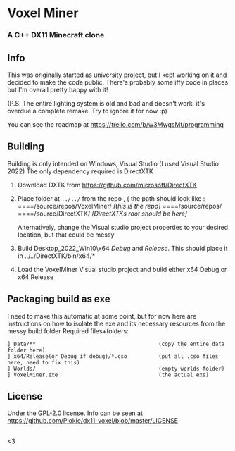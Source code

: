 #  Voxel Miner 
### A C++ DX11 Minecraft clone
## Info
This was originally started as  university project, but I kept working on it and decided to make the code public. There's probably some iffy code in places but I'm overall pretty happy with it!

(P.S. The entire lighting system is old and bad and doesn't work, it's overdue a complete remake. Try to ignore it for now :p)

You can see the roadmap at https://trello.com/b/w3MwgsMt/programming
  
## Building
Building is only intended on Windows, Visual Studio (I used Visual Studio 2022)
The only dependency required is DirectXTK

 1. Download DXTK from https://github.com/microsoft/DirectXTK
 2. Place folder at `../../` from the repo , ( the path should look like :
    ====/source/repos/VoxelMiner/ *[this is the repo]*
    ====/source/repos/
    ====/source/DirectXTK/ *[DirectXTKs root should be here]*
    
	Alternatively, change the Visual studio project properties to your desired location, but that could be messy

 3. Build Desktop_2022_Win10\x64 *Debug* and *Release*. This should place it in ../../DirectXTK/bin/x64/*
 4. Load the VoxelMiner Visual studio project and build either x64 Debug or x64 Release
## Packaging build as exe
I need to make this automatic at some point, but for now here are instructions on how to isolate the exe and its necessary resources from the messy build folder
Required files+folders:

    ] Data/** 										(copy the entire data folder here)
    ] x64/Release(or Debug if debug)/*.cso			(put all .cso files here, need to fix this)
    ] Worlds/										(empty worlds folder)
    ] VoxelMiner.exe								(the actual exe)

## License
Under the GPL-2.0 license. Info can be seen at https://github.com/Plokie/dx11-voxel/blob/master/LICENSE
##

<3